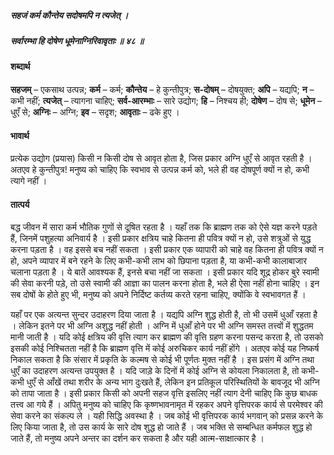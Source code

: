 ##### सहजं कर्म कौन्तेय सदोषमपि न त्यजेत् ।
##### सर्वारम्भा हि दोषेण धूमेनाग्निरिवावृताः ॥ ४८ ॥

#### शब्दार्थ

**सहजम्** – एकसाथ उत्पन्न; **कर्म** – कर्म; **कौन्तेय** – हे कुन्तीपुत्र; **स-दोषम्** – दोषयुक्त; **अपि** – यद्यपि; **न** – कभी नहीं; **त्यजेत्** – त्यागना चाहिए; **सर्व-आरम्भाः** – सारे उद्योग; **हि** – निश्चय ही; **दोषेण** – दोष से; **धूमेन** – धुएँ से; **अग्निः** – अग्नि; **इव** – सदृश; **आवृताः** – ढके हुए ।

#### भावार्थ

प्रत्येक उद्योग (प्रयास) किसी न किसी दोष से आवृत होता है, जिस प्रकार अग्नि धुएँ से आवृत रहती है । अतएव हे कुन्तीपुत्र! मनुष्य को चाहिए कि स्वभाव से उत्पन्न कर्म को, भले ही वह दोषपूर्ण क्यों न हो, कभी त्यागे नहीं ।

#### तात्पर्य

बद्ध जीवन में सारा कर्म भौतिक गुणों से दूषित रहता है । यहाँ तक कि ब्राह्मण तक को ऐसे यज्ञ करने पड़ते हैं, जिनमें पशुहत्या अनिवार्य है । इसी प्रकार क्षत्रिय चाहे कितना ही पवित्र क्यों न हो, उसे शत्रुओं से युद्ध करना पड़ता है । वह इससे बच नहीं सकता । इसी प्रकार एक व्यापारी को चाहे वह कितना ही पवित्र क्यों न हो, अपने व्यापार में बने रहने के लिए कभी-कभी लाभ को छिपाना पड़ता है, या कभी-कभी कालाबाजार चलाना पड़ता है । ये बातें आवश्यक हैं, इनसे बचा नहीं जा सकता । इसी प्रकार यदि शूद्र होकर बुरे स्वामी की सेवा करनी पड़े, तो उसे स्वामी की आज्ञा का पालन करना होता है, भले ही ऐसा नहीं होना चाहिए । इन सब दोषों के होते हुए भी, मनुष्य को अपने निर्दिष्ट कर्तव्य करते रहना चाहिए, क्योंकि वे स्वभावगत हैं ।

यहाँ पर एक अत्यन्त सुन्दर उदाहरण दिया जाता है । यद्यपि अग्नि शुद्ध होती है, तो भी उसमें धुआँ रहता है । लेकिन इतने पर भी अग्नि अशुद्ध नहीं होती । अग्नि में धुआँ होने पर भी अग्नि समस्त तत्त्वों में शुद्धतम मानी जाती है । यदि कोई क्षत्रिय की वृत्ति त्याग कर ब्राह्मण की वृत्ति ग्रहण करना पसन्द करता है, तो उसको इसकी कोई निश्चितता नहीं है कि ब्राह्मण वृत्ति में कोई अरुचिकर कार्य नहीं होंगे । अतएव कोई यह निष्कर्ष निकाल सकता है कि संसार में प्रकृति के कल्मष से कोई भी पूर्णतः मुक्त नहीं है । इस प्रसंग में अग्नि तथा धुएँ का उदाहरण अत्यन्त उपयुक्त है । यदि जाड़े के दिनों में कोई अग्नि से कोयला निकालता है, तो कभी-कभी धुएँ से आँखें तथा शरीर के अन्य भाग दुःखते हैं, लेकिन इन प्रतिकूल परिस्थितियों के बावजूद भी अग्नि को तापा जाता है । इसी प्रकार किसी को अपनी सहज वृत्ति इसलिए नहीं त्याग देनी चाहिए कि कुछ बाधक तत्त्व आ गये हैं । अपितु मनुष्य को चाहिए कि कृष्णभावनामृत में रहकर अपने वृत्तिपरक कार्य से परमेश्वर की सेवा करने का संकल्प ले । यही सिद्धि अवस्था है । जब कोई भी वृत्तिपरक कार्य भगवान् को प्रसन्न करने के लिए किया जाता है, तो उस कार्य के सारे दोष शुद्ध हो जाते हैं । जब भक्ति से सम्बन्धित कर्मफल शुद्ध हो जाते हैं, तो मनुष्य अपने अन्तर का दर्शन कर सकता है और यही आत्म-साक्षात्कार है ।